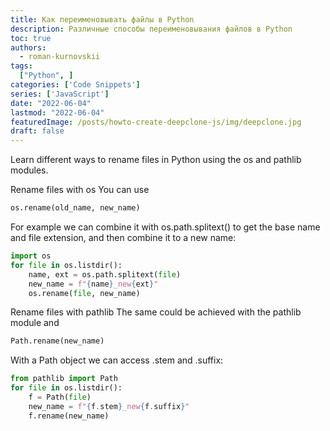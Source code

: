 ```yaml
---
title: Как переименовывать файлы в Python 
description: Различные способы переименовывания файлов в Python
toc: true
authors:
  - roman-kurnovskii
tags:
  ["Python", ]
categories: ['Code Snippets']
series: ['JavaScript']
date: "2022-06-04"
lastmod: "2022-06-04"
featuredImage: /posts/howto-create-deepclone-js/img/deepclone.jpg
draft: false
---
```


Learn different ways to rename files in Python using the os and pathlib modules.

Rename files with os
You can use
```python
os.rename(old_name, new_name)
```
For example we can combine it with os.path.splitext() to get the base name and file extension, and then combine it to a new name:
```python
import os
for file in os.listdir():
    name, ext = os.path.splitext(file)
    new_name = f"{name}_new{ext}"
    os.rename(file, new_name)
```
Rename files with pathlib
The same could be achieved with the pathlib module and
```python
Path.rename(new_name)
```
With a Path object we can access .stem and .suffix:
```python
from pathlib import Path
for file in os.listdir():
    f = Path(file)
    new_name = f"{f.stem}_new{f.suffix}"
    f.rename(new_name)
```